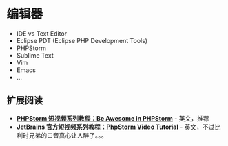 # 编辑器
* IDE vs Text Editor
* Eclipse PDT (Eclipse PHP Development Tools)
* PHPStorm
* Sublime Text
* Vim
* Emacs
* ...

## 扩展阅读
* [**PHPStorm 短视频系列教程：Be Awesome in PHPStorm**](https://laracasts.com/series/how-to-be-awesome-in-phpstorm) - 英文，推荐
* [**JetBrains 官方短视频系列教程：PhpStorm Video Tutorial**](https://www.jetbrains.com/phpstorm/documentation/phpstorm-video-tutorials.jsp) - 英文，不过比利时兄弟的口音真心让人醉了。。。
  